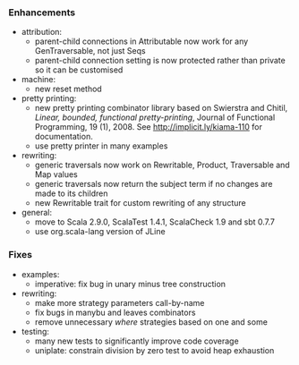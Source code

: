 ### Enhancements
  * attribution:
    * parent-child connections in Attributable now work for any GenTraversable, not just Seqs
    * parent-child connection setting is now protected rather than private so it can be customised
  * machine:
    * new reset method
  * pretty printing:
    * new pretty printing combinator library based on Swierstra and Chitil, _Linear, bounded, functional pretty-printing_, Journal of Functional Programming, 19 (1), 2008. See http://implicit.ly/kiama-110 for documentation.
    * use pretty printer in many examples
  * rewriting:
    * generic traversals now work on Rewritable, Product, Traversable and Map values
    * generic traversals now return the subject term if no changes are made to its children
    * new Rewritable trait for custom rewriting of any structure
  * general:
    * move to Scala 2.9.0, ScalaTest 1.4.1, ScalaCheck 1.9 and sbt 0.7.7
    * use org.scala-lang version of JLine

### Fixes
  * examples:
    * imperative: fix bug in unary minus tree construction
  * rewriting:
    * make more strategy parameters call-by-name
    * fix bugs in manybu and leaves combinators
    * remove unnecessary _where_ strategies based on one and some
  * testing:
    * many new tests to significantly improve code coverage
    * uniplate: constrain division by zero test to avoid heap exhaustion
